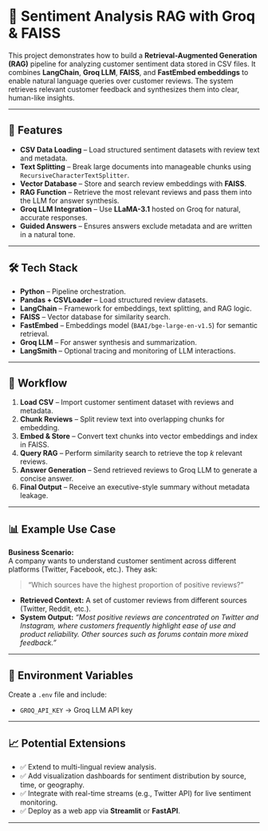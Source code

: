 <h1>💬 Sentiment Analysis RAG with Groq &amp; FAISS</h1>

<p>
This project demonstrates how to build a <b>Retrieval-Augmented Generation (RAG)</b> pipeline 
for analyzing customer sentiment data stored in CSV files.  
It combines <b>LangChain</b>, <b>Groq LLM</b>, <b>FAISS</b>, and <b>FastEmbed embeddings</b> 
to enable natural language queries over customer reviews.  
The system retrieves relevant customer feedback and synthesizes them into 
clear, human-like insights.
</p>

<hr>

<h2>🚀 Features</h2>
<ul>
  <li><b>CSV Data Loading</b> – Load structured sentiment datasets with review text and metadata.</li>
  <li><b>Text Splitting</b> – Break large documents into manageable chunks using <code>RecursiveCharacterTextSplitter</code>.</li>
  <li><b>Vector Database</b> – Store and search review embeddings with <b>FAISS</b>.</li>
  <li><b>RAG Function</b> – Retrieve the most relevant reviews and pass them into the LLM for answer synthesis.</li>
  <li><b>Groq LLM Integration</b> – Use <b>LLaMA-3.1</b> hosted on Groq for natural, accurate responses.</li>
  <li><b>Guided Answers</b> – Ensures answers exclude metadata and are written in a natural tone.</li>
</ul>

<hr>

<h2>🛠️ Tech Stack</h2>
<ul>
  <li><b>Python</b> – Pipeline orchestration.</li>
  <li><b>Pandas + CSVLoader</b> – Load structured review datasets.</li>
  <li><b>LangChain</b> – Framework for embeddings, text splitting, and RAG logic.</li>
  <li><b>FAISS</b> – Vector database for similarity search.</li>
  <li><b>FastEmbed</b> – Embeddings model (<code>BAAI/bge-large-en-v1.5</code>) for semantic retrieval.</li>
  <li><b>Groq LLM</b> – For answer synthesis and summarization.</li>
  <li><b>LangSmith</b> – Optional tracing and monitoring of LLM interactions.</li>
</ul>

<hr>

<h2>📂 Workflow</h2>
<ol>
  <li><b>Load CSV</b> – Import customer sentiment dataset with reviews and metadata.</li>
  <li><b>Chunk Reviews</b> – Split review text into overlapping chunks for embedding.</li>
  <li><b>Embed &amp; Store</b> – Convert text chunks into vector embeddings and index in FAISS.</li>
  <li><b>Query RAG</b> – Perform similarity search to retrieve the top <i>k</i> relevant reviews.</li>
  <li><b>Answer Generation</b> – Send retrieved reviews to Groq LLM to generate a concise answer.</li>
  <li><b>Final Output</b> – Receive an executive-style summary without metadata leakage.</li>
</ol>

<hr>

<h2>📊 Example Use Case</h2>
<p><b>Business Scenario:</b><br>
A company wants to understand customer sentiment across different platforms (Twitter, Facebook, etc.).  
They ask:</p>

<blockquote>
“Which sources have the highest proportion of positive reviews?”
</blockquote>

<ul>
  <li><b>Retrieved Context:</b> A set of customer reviews from different sources (Twitter, Reddit, etc.).</li>
  <li><b>System Output:</b> 
    <i>“Most positive reviews are concentrated on Twitter and Instagram, where customers frequently highlight ease of use and product reliability. Other sources such as forums contain more mixed feedback.”</i>
  </li>
</ul>

<hr>

<h2>🔐 Environment Variables</h2>
<p>Create a <code>.env</code> file and include:</p>
<ul>
  <li><code>GROQ_API_KEY</code> → Groq LLM API key</li>
</ul>

<hr>

<h2>📈 Potential Extensions</h2>
<ul>
  <li>✅ Extend to multi-lingual review analysis.</li>
  <li>✅ Add visualization dashboards for sentiment distribution by source, time, or geography.</li>
  <li>✅ Integrate with real-time streams (e.g., Twitter API) for live sentiment monitoring.</li>
  <li>✅ Deploy as a web app via <b>Streamlit</b> or <b>FastAPI</b>.</li>
</ul>

<hr>
